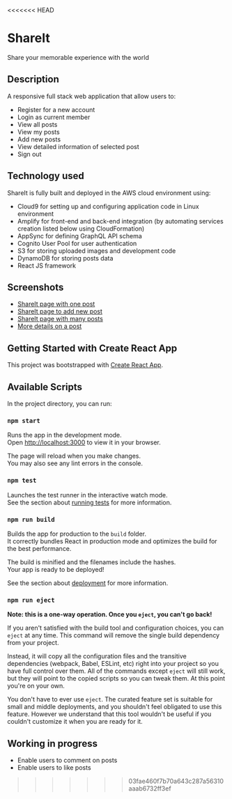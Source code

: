 <<<<<<< HEAD

# ShareIt

Share your memorable experience with the world

## Description

A responsive full stack web application that allow users to:

- Register for a new account
- Login as current member
- View all posts
- View my posts
- Add new posts
- View detailed information of selected post
- Sign out

## Technology used

ShareIt is fully built and deployed in the AWS cloud environment using:

- Cloud9 for setting up and configuring application code in Linux environment
- Amplify for front-end and back-end integration (by automating services creation listed below using CloudFormation)
- AppSync for defining GraphQL API schema
- Cognito User Pool for user authentication
- S3 for storing uploaded images and development code
- DynamoDB for storing posts data
- React JS framework

## Screenshots

- [ShareIt page with one post](/screenshots/shareit-post.PNG)
- [ShareIt page to add new post](/screenshots/shareit-add.PNG)
- [ShareIt page with many posts](/screenshots/shareit-posts.PNG)
- [More details on a post](/screenshots/shareit-detailed.PNG)

## Getting Started with Create React App

This project was bootstrapped with [Create React App](https://github.com/facebook/create-react-app).

## Available Scripts

In the project directory, you can run:

### `npm start`

Runs the app in the development mode.\
Open [http://localhost:3000](http://localhost:3000) to view it in your browser.

The page will reload when you make changes.\
You may also see any lint errors in the console.

### `npm test`

Launches the test runner in the interactive watch mode.\
See the section about [running tests](https://facebook.github.io/create-react-app/docs/running-tests) for more information.

### `npm run build`

Builds the app for production to the `build` folder.\
It correctly bundles React in production mode and optimizes the build for the best performance.

The build is minified and the filenames include the hashes.\
Your app is ready to be deployed!

See the section about [deployment](https://facebook.github.io/create-react-app/docs/deployment) for more information.

### `npm run eject`

**Note: this is a one-way operation. Once you `eject`, you can't go back!**

If you aren't satisfied with the build tool and configuration choices, you can `eject` at any time. This command will remove the single build dependency from your project.

Instead, it will copy all the configuration files and the transitive dependencies (webpack, Babel, ESLint, etc) right into your project so you have full control over them. All of the commands except `eject` will still work, but they will point to the copied scripts so you can tweak them. At this point you're on your own.

You don't have to ever use `eject`. The curated feature set is suitable for small and middle deployments, and you shouldn't feel obligated to use this feature. However we understand that this tool wouldn't be useful if you couldn't customize it when you are ready for it.

## Working in progress

- Enable users to comment on posts
- Enable users to like posts

> > > > > > > 03fae460f7b70a643c287a56310aaab6732ff3ef
